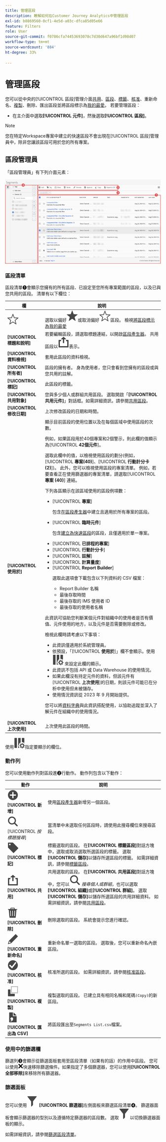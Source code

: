 ```yaml
---
title: 管理區段
description: 瞭解如何在Customer Journey Analytics中管理區段
exl-id: b8869560-0cf1-4e5d-a03c-dfca85d05e66
feature: Filters
role: User
source-git-commit: f0786cfa74453693078c7d30d647a96bf1d98d07
workflow-type: tm+mt
source-wordcount: '884'
ht-degree: 33%

---
```


# 管理區段


您可以從中央的[!UICONTROL 區段]管理介面[共用](filters-share.md)、[區段](filters-filter.md)、[標籤](filters-tag.md)、[核准](filters-approve.md)、重新命名、[複製](filters-copy.md)、刪除、匯出區段並將區段標示為[我的最愛](filters-favorite.md)。 若要管理區段：

* 在主介面中選取&#x200B;**[!UICONTROL 元件]**，然後選取&#x200B;**[!UICONTROL 區段]**。


>[!NOTE]
>
>您在特定Workspace專案中建立的快速區段不會出現在[!UICONTROL 區段]管理員中，除非您讓該區段可用於您的所有專案。
>

## 區段管理員

「區段管理員」有下列介面元素：

![區段介面](assets/filters-manager.png)

### 區段清單

區段清單➊會顯示您擁有的所有區段、已設定至您所有專案範圍的區段，以及已與您共用的區段。 清單有以下欄位：

| 欄 | 說明 |
| --- | --- | 
| ![StarOutline](/help/assets/icons/StarOutline.svg) | 選取以偏好![Star](/help/assets/icons/Star.svg)或取消偏好![StarOutline](/help/assets/icons/StarOutline.svg)區段。 檢視[將區段標示為我的最愛](/help/components/filters/filters-favorite.md) |
| **[!UICONTROL 標題和說明]** | 若要編輯區段，請選取標題連結，以開啟[區段產生器](filter-builder.md)。 共用區段以![共用](/help/assets/icons/ShareAlt.svg)表示。 |
| **[!UICONTROL 資料檢視]** | 套用此區段的資料檢視。 |
| **[!UICONTROL 所有者]** | 區段的擁有者。 身為使用者，您只會看到您擁有的區段或與您共用的註解。 |
| **[!UICONTROL 標記]** | 此區段的標籤。 |
| **[!UICONTROL 共用對象]** | 您與多少個人或群組共用區段。 選取開啟「**[!UICONTROL 共用元件]**」對話框。如需詳細資訊，請參閱[共用區段](filters-share.md)。 |
| **[!UICONTROL 修改日期]** | 上次修改區段的日期和時間。 |
| **[!UICONTROL 使用於]** | 顯示目前區段的使用位置以及在每個區域中使用區段的次數。 <p>例如，如果區段用於40個專案和2個警示，則此欄的值顯示為&#x200B;[!UICONTROL **42個元件**]。</p> <p>選取此欄中的值，以檢視使用區段的劃分(例如，[!UICONTROL **專案(40)**]、[!UICONTROL **行動計分卡(2)**])。 此外，您可以檢視使用區段的專案清單。 例如，若要查看正在使用篩選器的專案清單，請選取&#x200B;[!UICONTROL **專案 (40)**] 連結。</p><p>下列各區顯示在該區域使用的區段例項數：</p>  <ul><li>[!UICONTROL **專案**]<p>包含[在區段產生器](/help/components/filters/filter-builder.md#)中建立且適用於所有專案的區段。</p></li><li>[!UICONTROL **臨時元件**]<p>包含[建立為快速區段](/help/components/filters/quick-filters.md)的區段，且僅適用於單一專案。</p></li><li>[!UICONTROL **已排程的專案**]</li><li>[!UICONTROL **行動計分卡**]</li><li>[!UICONTROL **註解**]</li><li>[!UICONTROL **計算量度**]</li><li>[!UICONTROL **Report Builder**]<p>選取此選項會下載包含以下列資料的 CSV 檔案：</p><ul><li>Report Builder 名稱</li><li>最後存取時間</li><li>最後存取的 IMS 使用者 ID</li><li>最後存取的使用者名稱</li></ul></li></ul><p>此資訊可協助您判斷某個元件對組織中的使用者是否有價值、元件使用的地方，以及元件是否需要刪除或修改。</p><p>檢視此欄時請考慮以下事項：</p><ul><li>此資訊僅適用於系統管理員。</li><li>依預設，「[!UICONTROL **使用於**]」欄不會顯示。使用 ![ColumnSetting](/help/assets/icons/ColumnSetting.svg) 來設定此欄的顯示。</li><li>此資訊不包括 API 或 Data Warehouse 的使用情況。</li><li>如果此欄沒有持定元件的資料，但該元件有&#x200B;[!UICONTROL **上次使用**]&#x200B;的日期，則該元件可能已在分析中使用但未被儲存。</li><li>使用情況資訊從 2023 年 9 月開始提供。</li></ul><p>您可以將[資料字典](/help/components/data-dictionary/data-dictionary-overview.md)與此資訊搭配使用，以協助追蹤並深入了解元件在組織中的使用情況。</p> |
| **[!UICONTROL 上次使用]** | 上次使用此區段的時間。 |

使用![ColumnSetting](/help/assets/icons/ColumnSetting.svg)指定要顯示的欄位。

### 動作列

您可以使用動作列對區段進➋行動作。 動作列包含以下動作：

| 動作 | 說明 |
|---|---|
| ![AddCircle](/help/assets/icons/AddCircle.svg) **[!UICONTROL 新增]** | 使用[區段產生器](filter-builder.md)新增另一個區段。 |
| ![搜尋](/help/assets/icons/Search.svg) [!UICONTROL *按標題搜尋*] | 當清單中未選取任何區段時，請使用此搜尋欄位來搜尋區段。 |
| ![Label](/help/assets/icons/Label.svg)**[!UICONTROL 標記]** | 標籤選取的區段。 在&#x200B;**[!UICONTROL 標籤區段]**&#x200B;對話方塊中，選取或取消選取所選區段的標籤。 選取&#x200B;**[!UICONTROL 儲存]**&#x200B;以儲存所選區段的標籤。 如需詳細資訊，請參閱[標籤區段](/help/components/filters/filters-tag.md)。 |
| ![Share](/help/assets/icons/ShareAlt.svg)**[!UICONTROL 共用]** | 共用選取的區段。 在&#x200B;**[!UICONTROL 共用區段]**&#x200B;對話方塊中，您可以![搜尋](/help/assets/icons/Search.svg) *搜尋個人或群組*，也可以選取&#x200B;**[!UICONTROL 組織]**&#x200B;或&#x200B;**[!UICONTROL 群組]**。 選取&#x200B;**[!UICONTROL 儲存]**&#x200B;以儲存所選區段的共用詳細資料。 如需詳細資訊，請參閱[共用區段](filters-share.md)。 |
| ![Delete](/help/assets/icons/Delete.svg)**[!UICONTROL 刪除]** | 刪除選取的區段。 系統會提示您進行確認。 |
| ![編輯](/help/assets/icons/Edit.svg) **[!UICONTROL 重新命名]** | 重新命名單一選取的區段。 選取後，您可以重新命名內嵌區段。 |
| ![CheckmarkCircle](/help/assets/icons/CheckmarkCircle.svg) **[!UICONTROL 核准]** | 核准所選的區段。 如需詳細資訊，請參閱[核准區段](filters-approve.md)。 |
| ![複製](/help/assets/icons/Copy.svg)  **[!UICONTROL 複製]** | 複製選取的區段。 已建立具有相同名稱和尾碼`(Copy)`的新區段。 |
| ![FileCSV](/help/assets/icons/FileCSV.svg) **[!UICONTROL 匯出為 CSV]** | 將區段匯出至`Segments List.csv`檔案。 |

### 使用中的篩選欄

篩選列➌會顯示從篩選面板套用至區段清單（如果有的話）的作用中區段。 您可以使用![CrossSize75](/help/assets/icons/CrossSize75.svg)快速移除篩選條件。如果指定了多個篩選器，您可以使用&#x200B;**[!UICONTROL 全部移除]**&#x200B;來移除所有篩選器。

### 篩選面板

您可以使用![篩選器](/help/assets/icons/Filter.svg) **[!UICONTROL 篩選器]**&#x200B;左側面板來篩選區段清單➍。 篩選器面板會顯示篩選器的型別以及遵循特定篩選器的區段數。 選取![篩選器](/help/assets/icons/Filter.svg)以切換篩選器面板的顯示。

如需詳細資訊，請參閱[篩選區段清單](filters-filter.md)。
